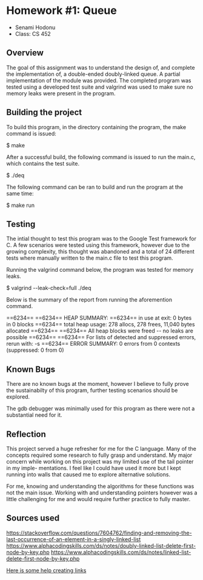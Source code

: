 # Homework #1: Queue<Anon>

* Senami Hodonu
* Class: CS 452


## Overview

The goal of this assignment was to understand the design of, and complete 
the implementation of, a double-ended doubly-linked queue. A partial
implementation of the module was provided. The completed program was tested
using a developed test suite and valgrind was used to make sure no memory 
leaks were present in the program. 


## Building the project

To build this program, in the directory containing the program, the make 
command is issued:

$ make

After a successful build, the following command is issued to run the main.c, 
which contains the test suite.

$ ./deq

The following command can be ran to build and run the program at the same 
time:

$ make run


## Testing
The intial thought to test this program was to the Google Test framework for C.
A few scenarios were tested using this framework, however due to the growing 
complexity, this thought was abandoned and a total of 24 different tests where 
manually written to the main.c file to test this program. 

Running the valgrind command below, the program was tested for memory leaks.

$ valgrind --leak-check=full ./deq

Below is the summary of the report from running the aforemention command.

==6234==
==6234== HEAP SUMMARY:
==6234==     in use at exit: 0 bytes in 0 blocks
==6234==   total heap usage: 278 allocs, 278 frees, 11,040 bytes allocated
==6234==
==6234== All heap blocks were freed -- no leaks are possible
==6234==
==6234== For lists of detected and suppressed errors, rerun with: -s
==6234== ERROR SUMMARY: 0 errors from 0 contexts (suppressed: 0 from 0)

## Known Bugs
There are no known bugs at the moment, however I believe to fully prove the
sustainabilty of this program, further testing scenarios should be explored.

The gdb debugger was minimally used for this program as there were not a 
substantial need for it.
 

## Reflection
This project served a huge refresher for me for the C language. Many of the 
concepts required some research to fully grasp and understand. My major concern 
while working on this project was my limited use of the tail pointer in my imple-
mentations. I feel like I could have used it more but I kept running into walls 
that caused me to explore alternative solutions.

For me, knowing and understanding the algorithms for these functions was not the
main issue. Working with and understanding pointers however was a little challenging 
for me and would require further practice to fully master.


## Sources used

https://stackoverflow.com/questions/7604762/finding-and-removing-the-last-occurrence-of-an-element-in-a-singly-linked-list
https://www.alphacodingskills.com/ds/notes/doubly-linked-list-delete-first-node-by-key.php
https://www.alphacodingskills.com/ds/notes/linked-list-delete-first-node-by-key.php

[Here is some help creating links](https://github.com/adam-p/markdown-here/wiki/Markdown-Cheatsheet#links)
